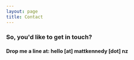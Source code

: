 ```yaml
---
layout: page
title: Contact
---
```


### So, you'd like to get in touch?

#### Drop me a line at: **hello** [at] **mattkennedy** [dot] **nz**